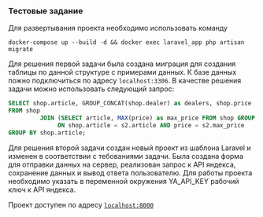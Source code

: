 ### Тестовые задание

Для развертывания проекта необходимо использовать команду

```shell
docker-compose up --build -d && docker exec laravel_app php artisan migrate
```

Для решения первой задачи была создана миграция для создания таблицы по данной структуре с примерами данных.
К базе данных пожно подключиться по адресу `localhost:3306`.
В качестве решения задачи можно использовать следующий запрос:

```sql
SELECT shop.article, GROUP_CONCAT(shop.dealer) as dealers, shop.price
FROM shop
         JOIN (SELECT article, MAX(price) as max_price FROM shop GROUP BY article) s2
              ON shop.article = s2.article AND price = s2.max_price
GROUP BY shop.article;
```

Для решения второй задачи создан новый проект из шаблона Laravel и изменен в соответствии с тебованиями задачи.
Была создана форма для отправки данных на сервер, реализован запрос к API яндекса, сохранение данных и вывод ответа
пользователю.
Для работы проекта необходимо указать в переменной окружения YA_API_KEY рабочий ключ к API яндекса.

Проект доступен по адресу <a href="http://localhost:8000">`localhost:8000`</a>
